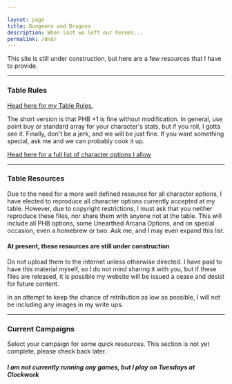 ```yaml
---

layout: page
title: Dungeons and Dragons
description: When last we left our heroes...
permalink: /dnd/
---
```


This site is still under construction, but here are a few resources that I have to provide.

<hr/>

### Table Rules

[Head here for my Table Rules.](/dnd/rules/)

The short version is that PHB +1 is fine without modification. In general, use point buy or standard array for your character's stats, but if you roll, I gotta see it. Finally, don't be a jerk, and we will be just fine. If you want something special, ask me and we can probably cook it up.

[Head here for a full list of character options I allow](/dnd/rules/)

<hr/>

### Table Resources

Due to the need for a more well defined resource for all character options, I have elected to reproduce all character options currently accepted at my table. However, due to copyright restrictions, I must ask that you neither reproduce these files, nor share them with anyone not at the table. This will include all PHB options, some Unearthed Arcana Options, and on special occasion, even a homebrew or two. Ask me, and I may even expand this list.

#### At present, these resources are still under construction

Do not upload them to the internet unless otherwise directed. I have paid to have this material myself, so I do not mind sharing it with you, but if these files are released, it is possible my website will be issued a cease and desist for future content.

In an attempt to keep the chance of retribution as low as possible, I will not be including any images in my write ups.

<hr/>

### Current Campaigns

Select your campaign for some quick resources. This section is not yet complete, please check back later.

##### I am not currently running any games, but I play on Tuesdays at Clockwork
